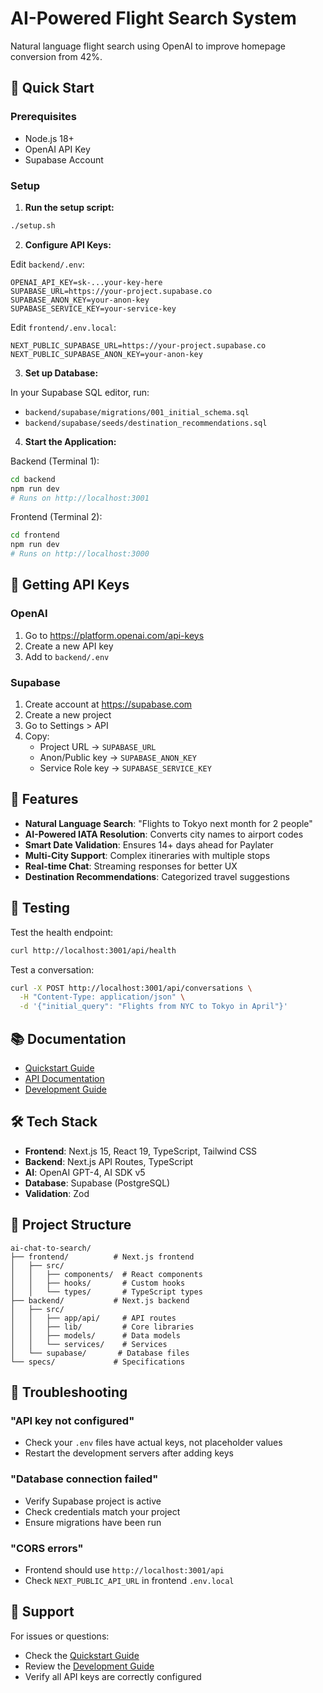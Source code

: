 # AI-Powered Flight Search System

Natural language flight search using OpenAI to improve homepage conversion from 42%.

## 🚀 Quick Start

### Prerequisites
- Node.js 18+
- OpenAI API Key
- Supabase Account

### Setup

1. **Run the setup script:**
```bash
./setup.sh
```

2. **Configure API Keys:**

Edit `backend/.env`:
```env
OPENAI_API_KEY=sk-...your-key-here
SUPABASE_URL=https://your-project.supabase.co
SUPABASE_ANON_KEY=your-anon-key
SUPABASE_SERVICE_KEY=your-service-key
```

Edit `frontend/.env.local`:
```env
NEXT_PUBLIC_SUPABASE_URL=https://your-project.supabase.co
NEXT_PUBLIC_SUPABASE_ANON_KEY=your-anon-key
```

3. **Set up Database:**

In your Supabase SQL editor, run:
- `backend/supabase/migrations/001_initial_schema.sql`
- `backend/supabase/seeds/destination_recommendations.sql`

4. **Start the Application:**

Backend (Terminal 1):
```bash
cd backend
npm run dev
# Runs on http://localhost:3001
```

Frontend (Terminal 2):
```bash
cd frontend
npm run dev
# Runs on http://localhost:3000
```

## 🔑 Getting API Keys

### OpenAI
1. Go to https://platform.openai.com/api-keys
2. Create a new API key
3. Add to `backend/.env`

### Supabase
1. Create account at https://supabase.com
2. Create a new project
3. Go to Settings > API
4. Copy:
   - Project URL → `SUPABASE_URL`
   - Anon/Public key → `SUPABASE_ANON_KEY`
   - Service Role key → `SUPABASE_SERVICE_KEY`

## 📝 Features

- **Natural Language Search**: "Flights to Tokyo next month for 2 people"
- **AI-Powered IATA Resolution**: Converts city names to airport codes
- **Smart Date Validation**: Ensures 14+ days ahead for Paylater
- **Multi-City Support**: Complex itineraries with multiple stops
- **Real-time Chat**: Streaming responses for better UX
- **Destination Recommendations**: Categorized travel suggestions

## 🧪 Testing

Test the health endpoint:
```bash
curl http://localhost:3001/api/health
```

Test a conversation:
```bash
curl -X POST http://localhost:3001/api/conversations \
  -H "Content-Type: application/json" \
  -d '{"initial_query": "Flights from NYC to Tokyo in April"}'
```

## 📚 Documentation

- [Quickstart Guide](specs/001-scoping-this-feature/quickstart.md)
- [API Documentation](specs/001-scoping-this-feature/contracts/openapi.yaml)
- [Development Guide](specs/001-scoping-this-feature/CLAUDE.md)

## 🛠 Tech Stack

- **Frontend**: Next.js 15, React 19, TypeScript, Tailwind CSS
- **Backend**: Next.js API Routes, TypeScript
- **AI**: OpenAI GPT-4, AI SDK v5
- **Database**: Supabase (PostgreSQL)
- **Validation**: Zod

## 📁 Project Structure

```
ai-chat-to-search/
├── frontend/          # Next.js frontend
│   ├── src/
│   │   ├── components/  # React components
│   │   ├── hooks/       # Custom hooks
│   │   └── types/       # TypeScript types
├── backend/           # Next.js backend
│   ├── src/
│   │   ├── app/api/     # API routes
│   │   ├── lib/         # Core libraries
│   │   ├── models/      # Data models
│   │   └── services/    # Services
│   └── supabase/       # Database files
└── specs/             # Specifications
```

## 🚨 Troubleshooting

### "API key not configured"
- Check your `.env` files have actual keys, not placeholder values
- Restart the development servers after adding keys

### "Database connection failed"
- Verify Supabase project is active
- Check credentials match your project
- Ensure migrations have been run

### "CORS errors"
- Frontend should use `http://localhost:3001/api`
- Check `NEXT_PUBLIC_API_URL` in frontend `.env.local`

## 🤝 Support

For issues or questions:
- Check the [Quickstart Guide](specs/001-scoping-this-feature/quickstart.md)
- Review the [Development Guide](specs/001-scoping-this-feature/CLAUDE.md)
- Verify all API keys are correctly configured